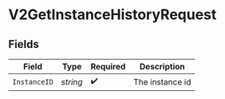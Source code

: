 # V2GetInstanceHistoryRequest


## Fields

| Field              | Type               | Required           | Description        |
| ------------------ | ------------------ | ------------------ | ------------------ |
| `InstanceID`       | *string*           | :heavy_check_mark: | The instance id    |